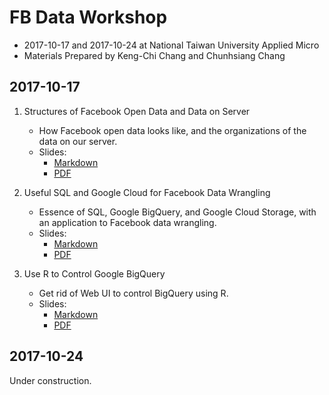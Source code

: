# FB Data Workshop

- 2017-10-17 and 2017-10-24 at National Taiwan University Applied Micro
- Materials Prepared by Keng-Chi Chang and Chunhsiang Chang

## 2017-10-17 

1. Structures of Facebook Open Data and Data on Server
   - How Facebook open data looks like, and the organizations of the data on 
     our server.
   - Slides:
     - [Markdown](1-data/data.md)
     - [PDF](https://github.com/NTUUSFB/workshop-2017-10/raw/master/1-data/data.pdf)

2. Useful SQL and Google Cloud for Facebook Data Wrangling
   - Essence of SQL, Google BigQuery, and Google Cloud Storage, with an 
     application to Facebook data wrangling.
   - Slides:
     - [Markdown](2-sql/sql.md)
     - [PDF](https://github.com/NTUUSFB/workshop-2017-10/raw/master/2-sql/sql.pdf)

3. Use R to Control Google BigQuery
   - Get rid of Web UI to control BigQuery using R.
   - Slides:
     - [Markdown](3-bigQueryR/bigQueryR.md)
     - [PDF](https://github.com/NTUUSFB/workshop-2017-10/raw/master/3-bigQueryR/bigQueryR.pdf)

## 2017-10-24

Under construction.
